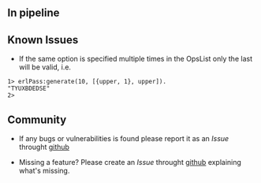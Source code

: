 
## In pipeline

## Known Issues

- If the same option is specified multiple times in the OpsList only the last will be valid, i.e.

```
1> erlPass:generate(10, [{upper, 1}, upper]).
"TYUXBDEDSE"
2>
```

## Community

- If any bugs or vulnerabilities is found please
report it as an _Issue_ throught [github](https://github.com/thetelefon/erl_bencode/issues)

- Missing a feature? Please create an _Issue_ throught [github](https://github.com/thetelefon/erl_bencode/issues) explaining what's missing.
